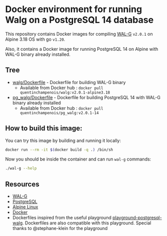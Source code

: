# Docker environment for running Walg on a PostgreSQL 14 database

This repository contains Docker images for compiling [WAL-G](https://github.com/wal-g/wal-g) `v2.0.1` on Alpine 3.18 OS with go `v1.20`.

Also, it contains a Docker image for running PostgreSQL 14 on Alpine with WAL-G binary already installed.

## Tree

* [walg/Dockerfile](./walg/Dockerfile) - Dockerfile for building WAL-G binary 
  * Available from Docker hub : `docker pull quentinchampenois/walg:v2.0.1-alpine3.18`
* [pg_walg/Dockerfile](pg_walg/Dockerfile) - Dockerfile for building PostgreSQL 14 with WAL-G binary already installed
  * Available from Docker hub : `docker pull quentinchampenois/pg_walg:v2.0.1-14`

## How to build this image:

You can try this image by building and running it locally:

```bash
docker run --rm -it $(docker build -q .) /bin/sh
```

Now you should be inside the container and can run `wal-g` commands:

```bash
./wal-g --help
```

## Resources

* [WAL-G](https://github.com/wal-g/wal-g)
* [PostgreSQL](https://www.postgresql.org/)
* [Alpine Linux](https://alpinelinux.org/)
* [Docker](https://www.docker.com/)
* Dockerfiles inspired from the useful playground [playground-postgresql-walg](https://github.com/stephane-klein/playground-postgresql-walg/). Dockerfiles are also compatible with this playground.
Special thanks to @stephane-klein for the playground